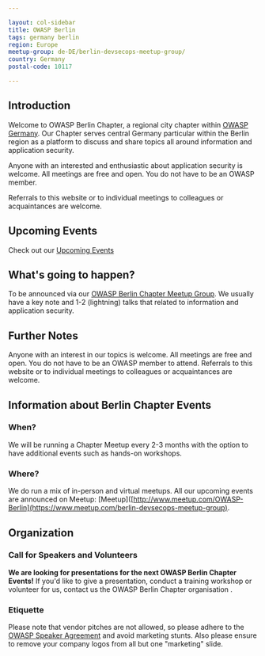 ```yaml
---

layout: col-sidebar
title: OWASP Berlin
tags: germany berlin
region: Europe
meetup-group: de-DE/berlin-devsecops-meetup-group/
country: Germany
postal-code: 10117

---
```


## Introduction

Welcome to OWASP Berlin Chapter, a regional city chapter within [OWASP Germany](https://owasp.org/www-chapter-germany/). Our Chapter serves central Germany particular within the Berlin region as a platform to discuss and share topics all around information and application security.

Anyone with an interested and enthusiastic about application security is welcome. All meetings are free and open. You do not have to be an OWASP member.

Referrals to this website or to individual meetings to colleagues or acquaintances are welcome.

## Upcoming Events 

Check out our [Upcoming Events](https://owasp.org/www-chapter-berlin#div-nextevent)

## What's going to happen?
To be announced via our [OWASP Berlin Chapter Meetup Group](https://www.meetup.com/berlin-devsecops-meetup-group).
We usually have a key note and 1-2 (lightning) talks that related to information and application security.

## Further Notes
Anyone with an interest in our topics is welcome. All meetings are free and open. You do not have to be an OWASP member to attend. Referrals to this website or to individual meetings to colleagues or acquaintances are welcome.

## Information about Berlin Chapter Events

### When?
We will be running a Chapter Meetup every 2-3 months with the option to have additional events such as hands-on workshops. 

### Where?
We do run a mix of in-person and virtual meetups. All our upcoming events are announced on Meetup: [Meetup]([http://www.meetup.com/OWASP-Berlin](https://www.meetup.com/berlin-devsecops-meetup-group). 

## Organization

### Call for Speakers and Volunteers

**We are looking for presentations for the next OWASP Berlin Chapter Events!** If you'd like to give a presentation, conduct a training workshop or volunteer for us, contact us the OWASP Berlin Chapter organisation .

### Etiquette
Please note that vendor pitches are not allowed, so please adhere to the [OWASP Speaker Agreement](https://owasp.org/www-policy/legal/speaker-agreement) and avoid marketing stunts. Also please ensure to remove your company logos from all but one "marketing" slide.
